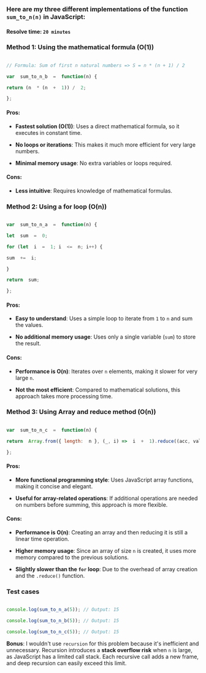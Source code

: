 ### Here are my three different implementations of the function `sum_to_n(n)` in JavaScript:
#### Resolve time: `20 minutes`
### Method 1: Using the mathematical formula (O(1))

```javascript

// Formula: Sum of first n natural numbers => S = n * (n + 1) / 2

var  sum_to_n_b  =  function(n) {

return (n  * (n  +  1)) /  2;

};

```
#### Pros:

-  **Fastest solution (O(1))**: Uses a direct mathematical formula, so it executes in constant time.

-  **No loops or iterations**: This makes it much more efficient for very large numbers.

-  **Minimal memory usage**: No extra variables or loops required.

#### Cons:

-  **Less intuitive**: Requires knowledge of mathematical formulas.

### Method 2: Using a for loop (O(n))

```javascript

var  sum_to_n_a  =  function(n) {

let  sum  =  0;

for (let  i  =  1; i  <=  n; i++) {

sum  +=  i;

}

return  sum;

};

```

#### Pros:

-  **Easy to understand**: Uses a simple loop to iterate from `1` to `n` and sum the values.

-  **No additional memory usage**: Uses only a single variable (`sum`) to store the result.

#### Cons:

-  **Performance is O(n)**: Iterates over `n` elements, making it slower for very large `n`.

-  **Not the most efficient**: Compared to mathematical solutions, this approach takes more processing time.

### Method 3: Using Array and reduce method (O(n))

```javascript

var  sum_to_n_c  =  function(n) {

return  Array.from({ length:  n }, (_, i) =>  i  +  1).reduce((acc, val) =>  acc  +  val, 0);

};

```
#### Pros:

-  **More functional programming style**: Uses JavaScript array functions, making it concise and elegant.

-  **Useful for array-related operations**: If additional operations are needed on numbers before summing, this approach is more flexible.

#### Cons:

-  **Performance is O(n)**: Creating an array and then reducing it is still a linear time operation.

-  **Higher memory usage**: Since an array of size `n` is created, it uses more memory compared to the previous solutions.

-  **Slightly slower than the `for` loop**: Due to the overhead of array creation and the `.reduce()` function.

### Test cases

```javascript

console.log(sum_to_n_a(5)); // Output: 15

console.log(sum_to_n_b(5)); // Output: 15

console.log(sum_to_n_c(5)); // Output: 15

```

**Bonus**: I wouldn't use `recursion` for this problem because it's inefficient and unnecessary. Recursion introduces a **stack overflow risk** when `n` is large, as JavaScript has a limited call stack. Each recursive call adds a new frame, and deep recursion can easily exceed this limit.